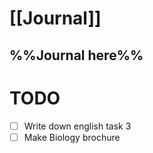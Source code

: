 # [[Journal]]
## %%Journal here%%
## 
# TODO
- [ ] Write down english task 3
- [ ] Make Biology brochure
